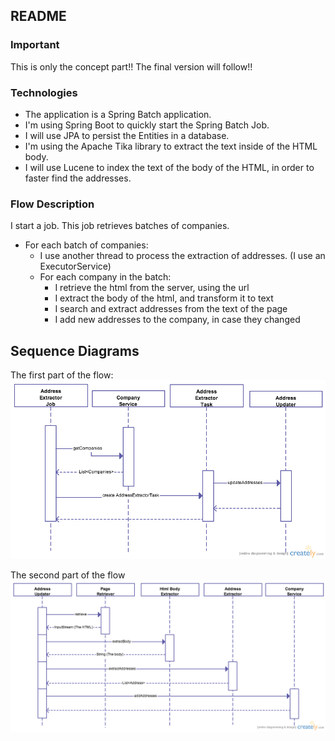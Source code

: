 ## README

### Important

This is only the concept part!! The final version will follow!!

### Technologies

- The application is a Spring Batch application.
- I'm using Spring Boot to quickly start the Spring Batch Job.
- I will use JPA to persist the Entities in a database.
- I'm using the Apache Tika library to extract the text inside of the HTML body.
- I will use Lucene to index the text of the body of the HTML, in order to faster find the addresses.

### Flow Description

I start a job. This job retrieves batches of companies.

- For each batch of companies: 
    * I use another thread to process the extraction of addresses. (I use an ExecutorService)
    * For each company in the batch:
        - I retrieve the html from the server, using the url
        - I extract the body of the html, and transform it to text
        - I search and extract addresses from the text of the page
        - I add new addresses to the company, in case they changed
        
## Sequence Diagrams
        
The first part of the flow:
![Address Updater 1](img/address-updater-1.png)

The second part of the flow
![Address Updater 2](img/address-updater-2.png)